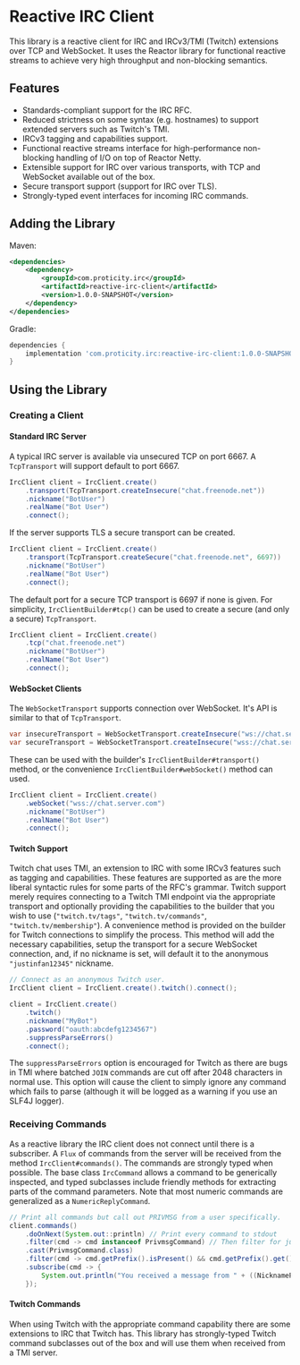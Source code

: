 # Reactive IRC Client
This library is a reactive client for IRC and IRCv3/TMI (Twitch) extensions over TCP and WebSocket. It uses the Reactor
library for functional reactive streams to achieve very high throughput and non-blocking semantics.

## Features
* Standards-compliant support for the IRC RFC.
* Reduced strictness on some syntax (e.g. hostnames) to support extended servers such as Twitch's TMI.
* IRCv3 tagging and capabilities support.
* Functional reactive streams interface for high-performance non-blocking handling of I/O on top of Reactor Netty.
* Extensible support for IRC over various transports, with TCP and WebSocket available out of the box.
* Secure transport support (support for IRC over TLS).
* Strongly-typed event interfaces for incoming IRC commands.

## Adding the Library
Maven:
```xml
<dependencies>
    <dependency>
        <groupId>com.proticity.irc</groupId>
        <artifactId>reactive-irc-client</artifactId>
        <version>1.0.0-SNAPSHOT</version>
    </dependency>
</dependencies>
```

Gradle:
```groovy
dependencies {
    implementation 'com.proticity.irc:reactive-irc-client:1.0.0-SNAPSHOT'
}
```

## Using the Library
### Creating a Client
#### Standard IRC Server
A typical IRC server is available via unsecured TCP on port 6667. A `TcpTransport` will support default to port 6667.

```java
IrcClient client = IrcClient.create()
    .transport(TcpTransport.createInsecure("chat.freenode.net"))
    .nickname("BotUser")
    .realName("Bot User")
    .connect();
```

If the server supports TLS a secure transport can be created.

```java
IrcClient client = IrcClient.create()
    .transport(TcpTransport.createSecure("chat.freenode.net", 6697))
    .nickname("BotUser")
    .realName("Bot User")
    .connect();
```

The default port for a secure TCP transport is 6697 if none is given. For simplicity, `IrcClientBuilder#tcp()` can be
used to create a secure (and only a secure) `TcpTransport`.

```java
IrcClient client = IrcClient.create()
    .tcp("chat.freenode.net")
    .nickname("BotUser")
    .realName("Bot User")
    .connect();
```

#### WebSocket Clients
The `WebSocketTransport` supports connection over WebSocket. It's API is similar to that of `TcpTransport`.

```java
var insecureTransport = WebSocketTransport.createInsecure("ws://chat.server.com");
var secureTransport = WebSocketTransport.createInsecure("wss://chat.server.com");
```

These can be used with the builder's `IrcClientBuilder#transport()` method, or the convenience
`IrcClientBuilder#webSocket()` method can used.

```java
IrcClient client = IrcClient.create()
    .webSocket("wss://chat.server.com")
    .nickname("BotUser")
    .realName("Bot User")
    .connect();
```

#### Twitch Support
Twitch chat uses TMI, an extension to IRC with some IRCv3 features such as tagging and capabilities. These features are
supported as are the more liberal syntactic rules for some parts of the RFC's grammar. Twitch support merely requires
connecting to a Twitch TMI endpoint via the appropriate transport and optionally providing the capabilities to the
builder that you wish to use (`"twitch.tv/tags"`, `"twitch.tv/commands"`, `"twitch.tv/membership"`). A convenience
method is provided on the builder for Twitch connections to simplify the process. This method will add the necessary
capabilities, setup the transport for a secure WebSocket connection, and, if no nickname is set, will default it to
the anonymous `"justinfan12345"` nickname.

```java
// Connect as an anonymous Twitch user.
IrcClient client = IrcClient.create().twitch().connect();

client = IrcClient.create()
    .twitch()
    .nickname("MyBot")
    .password("oauth:abcdefg1234567")
    .suppressParseErrors()
    .connect();
```

The `suppressParseErrors` option is encouraged for Twitch as there are bugs in TMI where batched `JOIN` commands
are cut off after 2048 characters in normal use. This option will cause the client to simply ignore any command which
fails to parse (although it will be logged as a warning if you use an SLF4J logger).

### Receiving Commands
As a reactive library the IRC client does not connect until there is a subscriber. A `Flux` of commands from the server
will be received from the method `IrcClient#commands()`. The commands are strongly typed when possible. The base class
`IrcCommand` allows a command to be generically inspected, and typed subclasses include friendly methods for extracting
parts of the command parameters. Note that most numeric commands are generalized as a `NumericReplyCommand`.

```java
// Print all commands but call out PRIVMSG from a user specifically.
client.commands()
    .doOnNext(System.out::println) // Print every command to stdout
    .filter(cmd -> cmd instanceof PrivmsgCommand) // Then filter for just PRIVMSG
    .cast(PrivmsgCommand.class)
    .filter(cmd -> cmd.getPrefix().isPresent() && cmd.getPrefix().get() instanceof NicknamePrefix)
    .subscribe(cmd -> {
        System.out.println("You received a message from " + ((NicknamePrefix) cmd.getPrefix().get()).getNickname());
    });
```

#### Twitch Commands
When using Twitch with the appropriate command capability there are some extensions to IRC that Twitch has. This
library has strongly-typed Twitch command subclasses out of the box and will use them when received from a TMI server.
